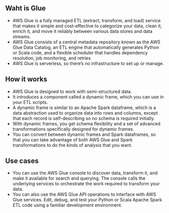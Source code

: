 
## Waht is Glue
- AWS Glue is a fully managed ETL (extract, transform, and load) service that makes it simple and cost-effective to categorize your data, clean it, enrich it, and move it reliably between various data stores and data streams. 
- AWS Glue consists of a central metadata repository known as the AWS Glue Data Catalog, an ETL engine that automatically generates Python or Scala code, and a flexible scheduler that handles dependency resolution, job monitoring, and retries
- AWS Glue is serverless, so there’s no infrastructure to set up or manage.

## How it works
- AWS Glue is designed to work with semi-structured data.
-  It introduces a component called a dynamic frame, which you can use in your ETL scripts. 
-  A dynamic frame is similar to an Apache Spark dataframe, which is a data abstraction used to organize data into rows and columns, except that each record is self-describing so no schema is required initially.
-  With dynamic frames, you get schema flexibility and a set of advanced transformations specifically designed for dynamic frames.
-  You can convert between dynamic frames and Spark dataframes, so that you can take advantage of both AWS Glue and Spark transformations to do the kinds of analysis that you want.

## Use cases
- You can use the AWS Glue console to discover data, transform it, and make it available for search and querying. The console calls the underlying services to orchestrate the work required to transform your data.
-  You can also use the AWS Glue API operations to interface with AWS Glue services. Edit, debug, and test your Python or Scala Apache Spark ETL code using a familiar development environment.

